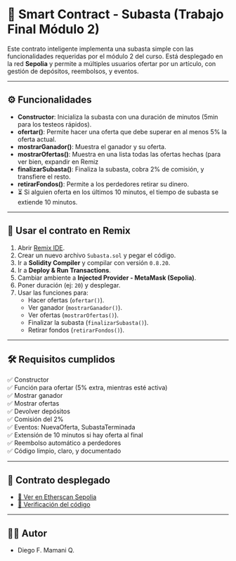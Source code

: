# 🧾 Smart Contract - Subasta (Trabajo Final Módulo 2)

Este contrato inteligente implementa una subasta simple con las funcionalidades requeridas por el módulo 2 del curso. Está desplegado en la red **Sepolia** y permite a múltiples usuarios ofertar por un artículo, con gestión de depósitos, reembolsos, y eventos.

---

## ⚙️ Funcionalidades

- **Constructor**: Inicializa la subasta con una duración de minutos (5min para los testeos rápidos).
- **ofertar()**: Permite hacer una oferta que debe superar en al menos 5% la oferta actual.
- **mostrarGanador()**: Muestra el ganador y su oferta.
- **mostrarOfertas()**: Muestra en una lista todas las ofertas hechas (para ver bien, expandir en Remiz
- **finalizarSubasta()**: Finaliza la subasta, cobra 2% de comisión, y transfiere el resto.
- **retirarFondos()**: Permite a los perdedores retirar su dinero.
- ⏳ Si alguien oferta en los últimos 10 minutos, el tiempo de subasta se extiende 10 minutos.

---

## 🧪 Usar el contrato en Remix

1. Abrir [Remix IDE](https://remix.ethereum.org/).
2. Crear un nuevo archivo `Subasta.sol` y pegar el código.
3. Ir a **Solidity Compiler** y compilar con versión `0.8.20`.
4. Ir a **Deploy & Run Transactions**.
5. Cambiar ambiente a **Injected Provider - MetaMask (Sepolia)**.
6. Poner duración (ej: `20`) y desplegar.
7. Usar las funciones para:
   - Hacer ofertas (`ofertar()`).
   - Ver ganador (`mostrarGanador()`).
   - Ver ofertas (`mostrarOfertas()`).
   - Finalizar la subasta (`finalizarSubasta()`).
   - Retirar fondos (`retirarFondos()`).

---

## 🛠️ Requisitos cumplidos

✅ Constructor  
✅ Función para ofertar (5% extra, mientras esté activa)  
✅ Mostrar ganador  
✅ Mostrar ofertas  
✅ Devolver depósitos  
✅ Comisión del 2%  
✅ Eventos: NuevaOferta, SubastaTerminada  
✅ Extensión de 10 minutos si hay oferta al final  
✅ Reembolso automático a perdedores  
✅ Código limpio, claro, y documentado

---

## 🔗 Contrato desplegado

- [🔎 Ver en Etherscan Sepolia](https://sepolia.etherscan.io/address/0xc7a7c6994cc64818c31e0060ef58f35539b23b34)
- [📄 Verificación del código](https://sepolia.etherscan.io/address/0xc7a7c6994cc64818c31e0060ef58f35539b23b34#code)

---

## 👨‍💻 Autor

- Diego F. Mamani Q.
